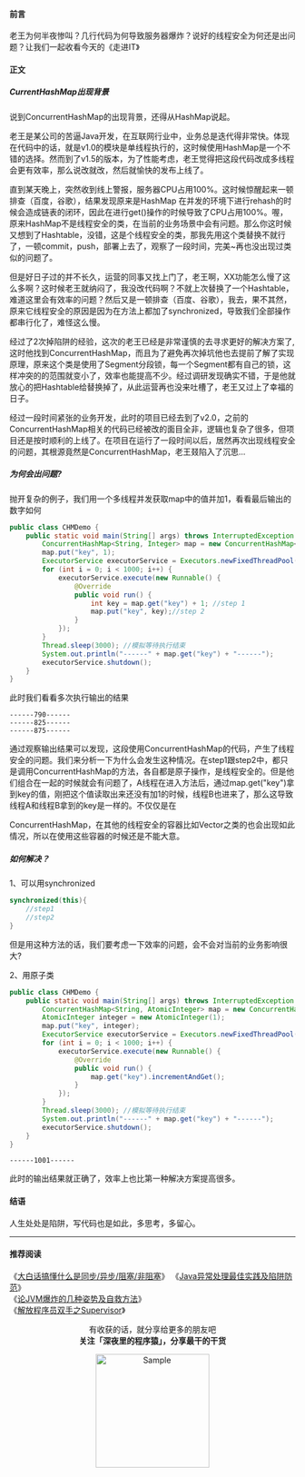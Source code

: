 #### 前言
老王为何半夜惨叫？几行代码为何导致服务器爆炸？说好的线程安全为何还是出问题？让我们一起收看今天的《走进IT》

#### 正文

##### CurrentHashMap出现背景

说到ConcurrentHashMap的出现背景，还得从HashMap说起。


老王是某公司的苦逼Java开发，在互联网行业中，业务总是迭代得非常快。体现在代码中的话，就是v1.0的模块是单线程执行的，这时候使用HashMap是一个不错的选择。然而到了v1.5的版本，为了性能考虑，老王觉得把这段代码改成多线程会更有效率，那么说改就改，然后就愉快的发布上线了。

直到某天晚上，突然收到线上警报，服务器CPU占用100%。这时候惊醒起来一顿排查（百度，谷歌），结果发现原来是HashMap 在并发的环境下进行rehash的时候会造成链表的闭环，因此在进行get()操作的时候导致了CPU占用100%。喔，原来HashMap不是线程安全的类，在当前的业务场景中会有问题。那么你这时候又想到了Hashtable，没错，这是个线程安全的类，那我先用这个类替换不就行了，一顿commit，push，部署上去了，观察了一段时间，完美~再也没出现过类似的问题了。

但是好日子过的并不长久，运营的同事又找上门了，老王啊，XX功能怎么慢了这么多啊？这时候老王就纳闷了，我没改代码啊？不就上次替换了一个Hashtable，难道这里会有效率的问题？然后又是一顿排查（百度、谷歌），我去，果不其然，原来它线程安全的原因是因为在方法上都加了synchronized，导致我们全部操作都串行化了，难怪这么慢。

经过了2次掉陷阱的经验，这次的老王已经是非常谨慎的去寻求更好的解决方案了,这时他找到ConcurrentHashMap，而且为了避免再次掉坑他也去提前了解了实现原理，原来这个类是使用了Segment分段锁，每一个Segment都有自己的锁，这样冲突的的范围就变小了，效率也能提高不少。经过调研发现确实不错，于是他就放心的把Hashtable给替换掉了，从此运营再也没来吐槽了，老王又过上了幸福的日子。

经过一段时间紧张的业务开发，此时的项目已经去到了v2.0，之前的ConcurrentHashMap相关的代码已经被改的面目全非，逻辑也复杂了很多，但项目还是按时顺利的上线了。在项目在运行了一段时间以后，居然再次出现线程安全的问题，其根源竟然是ConcurrentHashMap，老王叕陷入了沉思...



##### 为何会出问题?
抛开复杂的例子，我们用一个多线程并发获取map中的值并加1，看看最后输出的数字如何

```java
public class CHMDemo {
    public static void main(String[] args) throws InterruptedException {
        ConcurrentHashMap<String, Integer> map = new ConcurrentHashMap<String,Integer>();
        map.put("key", 1);
        ExecutorService executorService = Executors.newFixedThreadPool(100);
        for (int i = 0; i < 1000; i++) {
            executorService.execute(new Runnable() {
                @Override
                public void run() {
                    int key = map.get("key") + 1; //step 1
                    map.put("key", key);//step 2
                }
            });
        }
        Thread.sleep(3000); //模拟等待执行结束
        System.out.println("------" + map.get("key") + "------");
        executorService.shutdown();
    }
}
```


此时我们看看多次执行输出的结果

```
------790------
------825------
------875------
```

通过观察输出结果可以发现，这段使用ConcurrentHashMap的代码，产生了线程安全的问题。我们来分析一下为什么会发生这种情况。在step1跟step2中，都只是调用ConcurrentHashMap的方法，各自都是原子操作，是线程安全的。但是他们组合在一起的时候就会有问题了，A线程在进入方法后，通过map.get("key")拿到key的值，刚把这个值读取出来还没有加1的时候，线程B也进来了，那么这导致线程A和线程B拿到的key是一样的。不仅仅是在

ConcurrentHashMap，在其他的线程安全的容器比如Vector之类的也会出现如此情况，所以在使用这些容器的时候还是不能大意。

##### 如何解决？
1、可以用synchronized
```java
synchronized(this){
    //step1
    //step2
}

```
但是用这种方法的话，我们要考虑一下效率的问题，会不会对当前的业务影响很大?

2、用原子类
```java
public class CHMDemo {
    public static void main(String[] args) throws InterruptedException {
        ConcurrentHashMap<String, AtomicInteger> map = new ConcurrentHashMap<String,AtomicInteger>();
        AtomicInteger integer = new AtomicInteger(1);
        map.put("key", integer);
        ExecutorService executorService = Executors.newFixedThreadPool(100);
        for (int i = 0; i < 1000; i++) {
            executorService.execute(new Runnable() {
                @Override
                public void run() {
                    map.get("key").incrementAndGet();
                }
            });
        }
        Thread.sleep(3000); //模拟等待执行结束
        System.out.println("------" + map.get("key") + "------");
        executorService.shutdown();
    }
}
```

```
------1001------
```
此时的输出结果就正确了，效率上也比第一种解决方案提高很多。

#### 结语

人生处处是陷阱，写代码也是如此，多思考，多留心。

---

#### 推荐阅读

《[大白话搞懂什么是同步/异步/阻塞/非阻塞](https://mp.weixin.qq.com/s/IT13vku21IMPv4aHuHG9lQ)》
《[Java异常处理最佳实践及陷阱防范](https://mp.weixin.qq.com/s/zeGqY0ZcrU_oOHpVW9V3zQ)》  
《[论JVM爆炸的几种姿势及自救方法](https://mp.weixin.qq.com/s/2oLX-i5zbTNayjJzAOSN8A)》   
《[解放程序员双手之Supervisor](https://mp.weixin.qq.com/s/cMvrhqSJrNBYoq5NJqTT5w)》  


<p align="center">
有收获的话，就分享给更多的朋友吧<br/>
<b>关注「深夜里的程序猿」，分享最干的干货</b>
</p>
<p align="center">
<img src="/resource/qrcode.png" alt="Sample"  width="200" height="200">
</p>